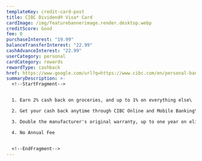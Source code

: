 ```yaml
---
templateKey: credit-card-post
title: CIBC Dividend® Visa* Card
cardImage: /img/featurebannerimage.render.desktop.webp
creditScore: Good
fee: 0
purchaseInterest: "19.99"
balanceTransferInterest: "22.99"
cashAdvanceInterest: "22.99"
userCategory: personal
cardCategory: rewards
rewardType: cashback
href: https://www.google.com/url?q=https://www.cibc.com/en/personal-banking/credit-cards/all-credit-cards/dividend-visa-card.html&sa=D&source=editors&ust=1615920569713000&usg=AFQjCNELWPOWq7HP8AZalgnkKAeqnPIn6Q
summaryDescription: >-
  <!--StartFragment-->


  1. Earn 2% cash back on groceries, and up to 1% on everything else\

  2. Get your cash back anytime through CIBC Online and Mobile Banking\

  3. Double the manufacturer's original warranty, up to one year on eligible purchases.\

  4. No Annual Fee


  <!--EndFragment-->
---
```

